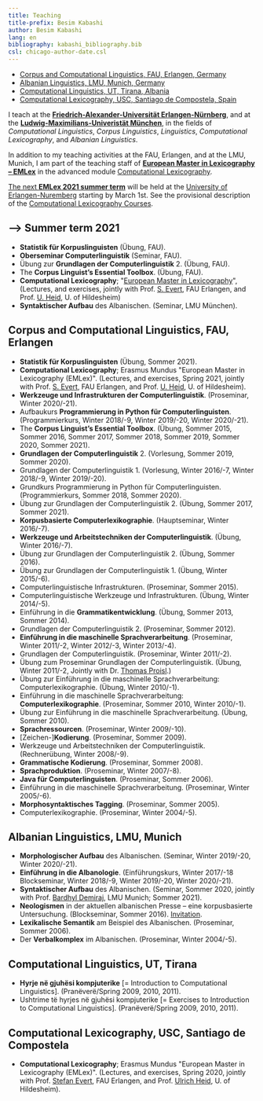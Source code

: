 ```yaml
---
title: Teaching 
title-prefix: Besim Kabashi
author: Besim Kabashi
lang: en
bibliography: kabashi_bibliography.bib
csl: chicago-author-date.csl
---
```



- [Corpus and Computational Linguistics, FAU, Erlangen, Germany](#corpus-and-computational-linguistics-fau-erlangen)
- [Albanian Linguistics, LMU, Munich, Germany](#albanian-linguistics-lmu-munich)
- [Computational Linguistics, UT, Tirana, Albania](#computational-linguistics-ut-tirana)
- [Computational Lexicography, USC, Santiago de Compostela, Spain](#computational-lexicography-usc-santiago-de-compostela)

I teach at the [**Friedrich-Alexander-Universität Erlangen-Nürnberg**](https://www.fau.de/), and at the
[**Ludwig-Maximilians-Univeristät München**](https://www.lmu.de/), in the fields of *Computational Linguistics*,
*Corpus Linguistics*, *Linguistics*, *Computational Lexicography*, and *Albanian Linguistics*.

In addition to my teaching activities at the FAU, Erlangen, and at the LMU, Munich, I am
part of the teaching staff of [**European Master in Lexicography –
EMLex**](https://www.emlex.phil.fau.eu/) in the advanced module
[Computational Lexicography](https://www.emlex.phil.fau.eu/files/2019/03/EMLex-A6-module-description-ENG-2019.pdf).

[The next **EMLex 2021 summer
term**](https://www.emlex-summerterm-2021.phil.fau.eu/) will be
held at the [University of Erlangen-Nuremberg](https://www.fau.de/)
starting by March 1st. See the provisional description of the
[Computational Lexicography
Courses](https://www.emlex-summerterm-2021.phil.fau.eu/talks/a6-computational-lexicography/).

## –> Summer term 2021 ##
- **Statistik für Korpuslinguisten** (Übung, FAU).
- **Oberseminar Computerlinguistik** (Seminar, FAU).
- Übung zur **Grundlagen der Computerlinguistik** 2. (Übung, FAU). 
- The **Corpus Linguist’s Essential Toolbox**. (Übung, FAU).
- **Computational Lexicography**; "[European Master in Lexicography](https://www.emlex-summerterm-2021.phil.fau.eu/)", (Lectures, and exercises, jointly with
    Prof. [S. Evert](http://www.stefan-evert.de/), FAU Erlangen, and
    Prof. [U. Heid](https://www.uni-hildesheim.de/fb3/institute/iwist/mitglieder/heid/),
    U. of Hildesheim)
- **Syntaktischer Aufbau** des Albanischen. (Seminar, LMU München).

## Corpus and Computational Linguistics, FAU, Erlangen ##

- **Statistik für Korpuslinguisten** (Übung, Sommer 2021). 
- **Computational Lexicography**; Erasmus Mundus "European Master in Lexicography (EMLex)". (Lectures, and exercises, Spring 2021, jointly with Prof. [S. Evert](http://www.stefan-evert.de/), FAU Erlangen, and Prof. [U. Heid](https://www.uni-hildesheim.de/fb3/institute/iwist/mitglieder/heid/), U. of Hildesheim).
- **Werkzeuge und Infrastrukturen der Computerlinguistik**. (Proseminar, Winter 2020/-21). 
- Aufbaukurs **Programmierung in Python für Computerlinguisten**. (Programmierkurs, Winter 2018/-9, Winter 2019/-20, Winter 2020/-21).
- The **Corpus Linguist’s Essential Toolbox**. (Übung, Sommer 2015, Sommer 2016, Sommer 2017, Sommer 2018, Sommer 2019, Sommer 2020, Sommer 2021).
- **Grundlagen der Computerlinguistik** 2. (Vorlesung, Sommer 2019, Sommer 2020).
- Grundlagen der Computerlinguistik 1. (Vorlesung, Winter 2016/-7, Winter 2018/-9, Winter 2019/-20). 
- Grundkurs Programmierung in Python für Computerlinguisten. (Programmierkurs, Sommer 2018, Sommer 2020).
- Übung zur Grundlagen der Computerlinguistik 2. (Übung, Sommer 2017, Sommer 2021). 
- **Korpusbasierte Computerlexikographie**. (Hauptseminar, Winter 2016/-7). 
- **Werkzeuge und Arbeitstechniken der Computerlinguistik**. (Übung, Winter 2016/-7). 
- Übung zur Grundlagen der Computerlinguistik 2. (Übung, Sommer 2016). 
- Übung zur Grundlagen der Computerlinguistik 1. (Übung, Winter 2015/-6).
- Computerlinguistische Infrastrukturen. (Proseminar, Sommer 2015).
- Computerlinguistische Werkzeuge und Infrastrukturen. (Übung, Winter 2014/-5). 
- Einführung in die **Grammatikentwicklung**. (Übung, Sommer 2013, Sommer 2014).
- Grundlagen der Computerlinguistik 2. (Proseminar, Sommer 2012).
- **Einführung in die maschinelle Sprachverarbeitung**. (Proseminar, Winter 2011/-2, Winter 2012/-3, Winter 2013/-4).
- Grundlagen der Computerlinguistik. (Proseminar, Winter 2011/-2).
- Übung zum Proseminar Grundlagen der Computerlinguistik. (Übung, Winter 2011/-2, Jointly with Dr. [Thomas Proisl](http://www.thomas-proisl.de/).) 
- Übung zur Einführung in die maschinelle Sprachverarbeitung: Computerlexikographie. (Übung, Winter 2010/-1).
- Einführung in die maschinelle Sprachverarbeitung: **Computerlexikographie**. (Proseminar, Sommer 2010, Winter 2010/-1).
- Übung zur Einführung in die maschinelle Sprachverarbeitung. (Übung, Sommer 2010).
- **Sprachressourcen**. (Proseminar, Winter 2009/-10). 
- [Zeichen-]**Kodierung**. (Proseminar, Sommer 2009). 
- Werkzeuge und Arbeitstechniken der Computerlinguistik. (Rechnerübung, Winter 2008/-9).
- **Grammatische Kodierung**. (Proseminar, Sommer 2008). 
- **Sprachproduktion**. (Proseminar, Winter 2007/-8).
- **Java für Computerlinguisten**. (Proseminar, Sommer 2006). 
- Einführung in die maschinelle Sprachverarbeitung. (Proseminar, Winter 2005/-6).
- **Morphosyntaktisches Tagging**. (Proseminar, Sommer 2005).
- Computerlexikographie. (Proseminar, Winter 2004/-5).


## Albanian Linguistics, LMU, Munich ##

- **Morphologischer Aufbau** des Albanischen. (Seminar, Winter 2019/-20, Winter 2020/-21). 
- **Einführung in die Albanologie**. (Einführungskurs, Winter 2017/-18 Blockseminar, Winter 2018/-9, Winter 2019/-20, Winter 2020/-21).
- **Syntaktischer Aufbau** des Albanischen. (Seminar, Sommer 2020, jointly with Prof. [Bardhyl Demiraj](https://www.albanologie.uni-muenchen.de/personen/professoren/demiraj/index.html), LMU Munich; Sommer 2021).
- **Neologismen** in der aktuellen albanischen Presse – eine korpusbasierte Untersuchung. (Blockseminar, Sommer 2016). [Invitation](pdf/Kabashi__Neologismen_LMU_2016.pdf).
- **Lexikalische Semantik** am Beispiel des Albanischen. (Proseminar, Sommer 2006). 
- Der **Verbalkomplex** im Albanischen. (Proseminar, Winter 2004/-5). 


## Computational Linguistics, UT, Tirana ##

- **Hyrje në gjuhësi kompjuterike** [= Introduction to Computational Linguistics]. (Pranëverë/Spring 2009, 2010, 2011).
- Ushtrime të hyrjes në gjuhësi kompjuterike [= Exercises to Introduction to Computational Linguistics].  (Pranëverë/Spring 2009, 2010, 2011).

## Computational Lexicography, USC, Santiago de Compostela ##

- **Computational Lexicography**; Erasmus Mundus "European Master in Lexicography (EMLex)". (Lectures, and exercises, Spring 2020, jointly with Prof. [Stefan Evert](http://www.stefan-evert.de/), FAU Erlangen, and Prof. [Ulrich Heid](https://www.uni-hildesheim.de/fb3/institute/iwist/mitglieder/heid/), U. of Hildesheim).



<!-- [Total: 62 (45+10+6+1)] -->

<!-- ## News ## -->
